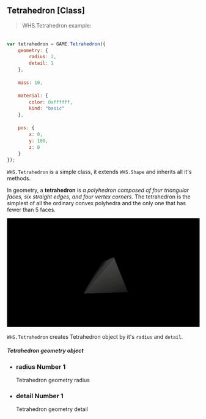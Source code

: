 <h2 class="ws" id="tetrahedron">Tetrahedron [Class]</h2>

> WHS.Tetrahedron example: 

```javascript

var tetrahedron = GAME.Tetrahedron({
    geometry: {
        radius: 2,
        detail: 1
    },

    mass: 10,

    material: {
        color: 0xffffff,
        kind: "basic"
    },

    pos: {
        x: 0,
        y: 100,
        z: 0
    }
});

```


`WHS.Tetrahedron` is a simple class, it extends `WHS.Shape` and inherits all it's methods.

In geometry, a **tetrahedron** is *a polyhedron composed of four triangular faces, six straight edges, and four vertex corners*. The tetrahedron is the simplest of all the ordinary convex polyhedra and the only one that has fewer than 5 faces.

<img src="images/shapes/tetrahedron.gif" alt="rendered tetrahedron">

`WHS.Tetrahedron` creates Tetrahedron object by it's `radius` and `detail`.

<div class="params" id="tetrahedron-geometry">
  <h5>Tetrahedron geometry object <a href="#tetrahedron-geometry" class="anchor"></a></h5>
  <ul>
    <li id="tetrahedron-geometry-radius">
      <h3><a href="#tetrahedron-geometry-radius" class="anchor"></a> radius
        <span class="type">Number</span>
        <span class="default">1</span>
      </h3>
      <p>Tetrahedron geometry radius</p>
    </li>
    <li id="tetrahedron-geometry-detail">
      <h3><a href="#tetrahedron-geometry-detail" class="anchor"></a> detail
        <span class="type">Number</span>
        <span class="default">1</span>
      </h3>
      <p>Tetrahedron geometry detail</p>
    </li>
  </ul>
</div>

<script src="https://gist.github.com/sasha240100/769a64629d8180f38a17.js"></script>